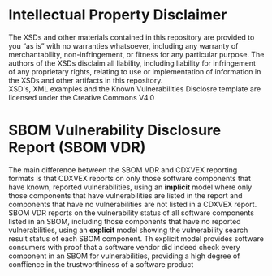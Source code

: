 <h1> Intellectual Property Disclaimer</h1>
<p>
The XSDs and other materials contained in this repository are provided to you “as is” with no warranties whatsoever, including any warranty of merchantability, non-infringement, or fitness for any particular purpose. The authors of the XSDs disclaim all liability, including liability for infringement of any proprietary rights, relating to use or implementation of information in the XSDs and other artifacts in this repository.<br>
XSD's, XML examples and the Known Vulnerabilities Disclosre template are licensed under the Creative Commons V4.0
</p>
<h1>SBOM Vulnerability Disclosure Report (SBOM VDR)</h1>
<p>
The main difference between the SBOM VDR and CDXVEX reporting formats is that CDXVEX reports on only those software components that have known, reported 
vulnerabilities, using an <b>implicit</b> model where only those components that have vulnerabilities are listed in the report and components that have no vulnerabilities are not listed in a CDXVEX report. 
  SBOM VDR reports on the vulnerability status of all software components listed in an SBOM, including those components that have no reported vulnerabilities, using an <b>explicit</b> model showing the vulnerability search result status of each SBOM component. 
Th explicit model provides software consumers with proof that a software vendor did indeed check every component in an SBOM for vulnerabilities, providing a high degree of conffience in the trustworthiness of a software product
  </p>  
